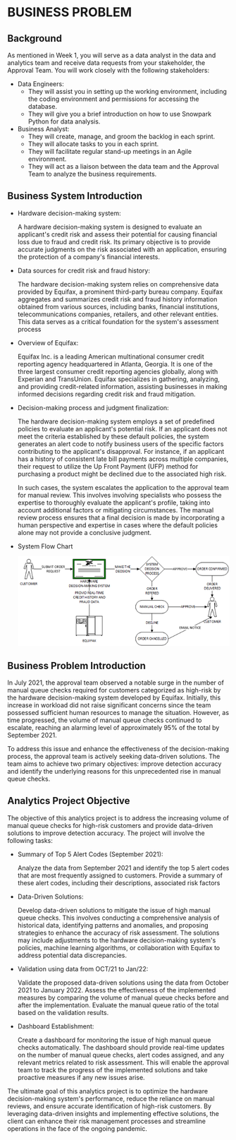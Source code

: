 # BUSINESS PROBLEM

## Background

As mentioned in Week 1, you will serve as a data analyst in the data and analytics team and receive data requests from your stakeholder, the Approval Team. You will work closely with the following stakeholders:

- Data Engineers:
    - They will assist you in setting up the working environment, including the coding environment and permissions for accessing the database.
    - They will give you a brief introduction on how to use Snowpark Python for data analysis.
- Business Analyst:
    - They will create, manage, and groom the backlog in each sprint.
    - They will allocate tasks to you in each sprint.
    - They will facilitate regular stand-up meetings in an Agile environment.
    - They will act as a liaison between the data team and the Approval Team to analyze the business requirements.

## Business System Introduction

- Hardware decision-making system:
    
    A hardware decision-making system is designed to evaluate an applicant's credit risk and assess their potential for causing financial loss due to fraud and credit risk. Its primary objective is to provide accurate judgments on the risk associated with an application, ensuring the protection of a company's financial interests.
    
- Data sources for credit risk and fraud history:
    
    The hardware decision-making system relies on comprehensive data provided by Equifax, a prominent third-party bureau company. Equifax aggregates and summarizes credit risk and fraud history information obtained from various sources, including banks, financial institutions, telecommunications companies, retailers, and other relevant entities. This data serves as a critical foundation for the system's assessment process 
    
- Overview of Equifax:
    
    Equifax Inc. is a leading American multinational consumer credit reporting agency headquartered in Atlanta, Georgia. It is one of the three largest consumer credit reporting agencies globally, along with Experian and TransUnion. Equifax specializes in gathering, analyzing, and providing credit-related information, assisting businesses in making informed decisions regarding credit risk and fraud mitigation.
    
- Decision-making process and judgment finalization:
    
    The hardware decision-making system employs a set of predefined policies to evaluate an applicant's potential risk. If an applicant does not meet the criteria established by these default policies, the system generates an alert code to notify business users of the specific factors contributing to the applicant's disapproval. For instance, if an applicant has a history of consistent late bill payments across multiple companies, their request to utilize the Up Front Payment (UFP) method for purchasing a product might be declined due to the associated high risk.
    
    In such cases, the system escalates the application to the approval team for manual review. This involves involving specialists who possess the expertise to thoroughly evaluate the applicant's profile, taking into account additional factors or mitigating circumstances. The manual review process ensures that a final decision is made by incorporating a human perspective and expertise in cases where the default policies alone may not provide a conclusive judgment.
    
- System Flow Chart
    
    ![Business_Process_Flow_Chart.png](Business_Process_Flow_Chart.png)
    

## Business Problem Introduction

In July 2021, the approval team observed a notable surge in the number of manual queue checks required for customers categorized as high-risk by the hardware decision-making system developed by Equifax. Initially, this increase in workload did not raise significant concerns since the team possessed sufficient human resources to manage the situation. However, as time progressed, the volume of manual queue checks continued to escalate, reaching an alarming level of approximately 95% of the total by September 2021.

To address this issue and enhance the effectiveness of the decision-making process, the approval team is actively seeking data-driven solutions. The team aims to achieve two primary objectives: improve detection accuracy and identify the underlying reasons for this unprecedented rise in manual queue checks.

## Analytics Project Objective

The objective of this analytics project is to address the increasing volume of manual queue checks for high-risk customers and provide data-driven solutions to improve detection accuracy. The project will involve the following tasks:

- Summary of Top 5 Alert Codes (September 2021):
    
    Analyze the data from September 2021 and identify the top 5 alert codes that are most frequently assigned to customers. Provide a summary of these alert codes, including their descriptions, associated risk factors
    
- Data-Driven Solutions:
    
    Develop data-driven solutions to mitigate the issue of high manual queue checks. This involves conducting a comprehensive analysis of historical data, identifying patterns and anomalies, and proposing strategies to enhance the accuracy of risk assessment. The solutions may include adjustments to the hardware decision-making system's policies, machine learning algorithms, or collaboration with Equifax to address potential data discrepancies.
    
- Validation using data from OCT/21 to Jan/22:
    
    Validate the proposed data-driven solutions using the data from October 2021 to January 2022. Assess the effectiveness of the implemented measures by comparing the volume of manual queue checks before and after the implementation. Evaluate the manual queue ratio of the total based on the validation results.
    
- Dashboard Establishment:
    
    Create a dashboard for monitoring the issue of high manual queue checks automatically. The dashboard should provide real-time updates on the number of manual queue checks, alert codes assigned, and any relevant metrics related to risk assessment. This will enable the approval team to track the progress of the implemented solutions and take proactive measures if any new issues arise.
    

The ultimate goal of this analytics project is to optimize the hardware decision-making system's performance, reduce the reliance on manual reviews, and ensure accurate identification of high-risk customers. By leveraging data-driven insights and implementing effective solutions, the client can enhance their risk management processes and streamline operations in the face of the ongoing pandemic.
